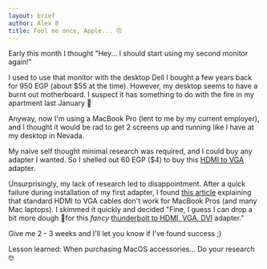 ```yaml
---
layout: brief
author: Alex B
title: Fool me once, Apple... 😠
---
```


Early this month I thought "Hey... I should start using my second monitor again!"

I used to use that monitor with the desktop Dell I bought a few years back for 950 EGP (about \$55 at the time). However, my desktop seems to have a burnt out motherboard. I suspect it has something to do with the fire in my apartment last January 🧐

Anyway, now I'm using a MacBook Pro (lent to me by my current employer), and I thought it would be rad to get 2 screens up and running like I have at my desktop in Nevada.

My naive self thought minimal research was required, and I could buy any adapter I wanted. So I shelled out 60 EGP (\$4) to buy this [HDMI to VGA](https://egypt.souq.com/eg-en/1080p-hdmi-male-to-vga-female-video-converter-adapter-cable-with-audio-for-pc-dvd-hdtv-7631401/i/) adapter.

Unsurprisingly, my lack of research led to disappointment. After a quick failure during installation of my first adapter, I found [this article](http://www.head4space.com/macbook-pro-hdmi-to-vga-convertors-not-working/) explaining that standard HDMI to VGA cables don't work for MacBook Pros (and many Mac laptops). I skimmed it quickly and decided "Fine, I guess I can drop a bit more dough 🤑for this _fancy_ [thunderbolt to HDMI, VGA, DVI](https://egypt.souq.com/eg-en/ugreen-mini-displayport-to-hdmi-dvi-vga-adapter-4k-mini-dp-converter-thunderbolt-compatible-3-in-1-for-mac-2015-macbook-pro-air-imac-surface-pro3-pro4-google-chromebook-pc-projector-white-35416997/i/) adapter."

Give me 2 - 3 weeks and I'll let you know if I've found success ;)

Lesson learned: When purchasing MacOS accessories... Do your research 🤓
